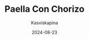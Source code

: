 ---
title: "Paella Con Chorizo"
image: "https://vegaanibotti.lauravuo.me/2024/08/2024-08-23_small.png"
date: 2024-08-23
receipt_url: "https://kasviskapina.fi/reseptit/paella-con-chorizo"
author: "Kasviskapina"
---